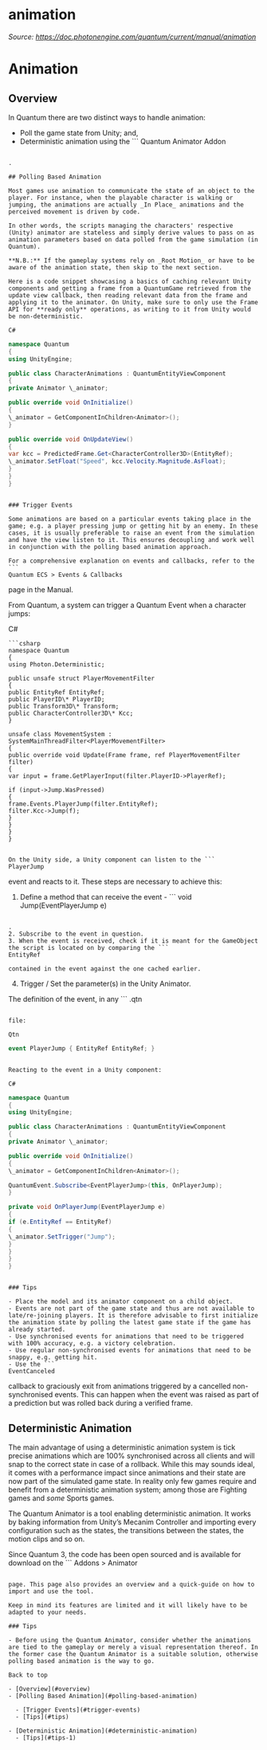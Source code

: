 # animation

_Source: https://doc.photonengine.com/quantum/current/manual/animation_

# Animation

## Overview

In Quantum there are two distinct ways to handle animation:

- Poll the game state from Unity; and,
- Deterministic animation using the ```
Quantum Animator Addon
```

.

## Polling Based Animation

Most games use animation to communicate the state of an object to the player. For instance, when the playable character is walking or jumping, the animations are actually _In Place_ animations and the perceived movement is driven by code.

In other words, the scripts managing the characters' respective (Unity) animator are stateless and simply derive values to pass on as animation parameters based on data polled from the game simulation (in Quantum).

**N.B.:** If the gameplay systems rely on _Root Motion_ or have to be aware of the animation state, then skip to the next section.

Here is a code snippet showcasing a basics of caching relevant Unity components and getting a frame from a QuantumGame retrieved from the update view callback, then reading relevant data from the frame and applying it to the animator. On Unity, make sure to only use the Frame API for **ready only** operations, as writing to it from Unity would be non-deterministic.

C#

```
```csharp
namespace Quantum
{
using UnityEngine;

public class CharacterAnimations : QuantumEntityViewComponent
{
private Animator \_animator;

public override void OnInitialize()
{
\_animator = GetComponentInChildren<Animator>();
}

public override void OnUpdateView()
{
var kcc = PredictedFrame.Get<CharacterController3D>(EntityRef);
\_animator.SetFloat("Speed", kcc.Velocity.Magnitude.AsFloat);
}
}
}

```

```

### Trigger Events

Some animations are based on a particular events taking place in the game; e.g. a player pressing jump or getting hit by an enemy. In these cases, it is usually preferable to raise an event from the simulation and have the view listen to it. This ensures decoupling and work well in conjunction with the polling based animation approach.

For a comprehensive explanation on events and callbacks, refer to the ```
Quantum ECS > Events & Callbacks
```

page in the Manual.

From Quantum, a system can trigger a Quantum Event when a character jumps:

C#

```
```csharp
namespace Quantum
{
using Photon.Deterministic;

public unsafe struct PlayerMovementFilter
{
public EntityRef EntityRef;
public PlayerID\* PlayerID;
public Transform3D\* Transform;
public CharacterController3D\* Kcc;
}

unsafe class MovementSystem : SystemMainThreadFilter<PlayerMovementFilter>
{
public override void Update(Frame frame, ref PlayerMovementFilter filter)
{
var input = frame.GetPlayerInput(filter.PlayerID->PlayerRef);

if (input->Jump.WasPressed)
{
frame.Events.PlayerJump(filter.EntityRef);
filter.Kcc->Jump(f);
}
}
}
}

```

```

On the Unity side, a Unity component can listen to the ```
PlayerJump
```

event and reacts to it. These steps are necessary to achieve this:

1. Define a method that can receive the event - ```
void Jump(EventPlayerJump e)
```

.
2. Subscribe to the event in question.
3. When the event is received, check if it is meant for the GameObject the script is located on by comparing the ```
EntityRef
```

    contained in the event against the one cached earlier.
4. Trigger / Set the parameter(s) in the Unity Animator.

The definition of the event, in any ```
.qtn
```

file:

Qtn

```
```cs
event PlayerJump { EntityRef EntityRef; }

```

```

Reacting to the event in a Unity component:

C#

```
```csharp
namespace Quantum
{
using UnityEngine;

public class CharacterAnimations : QuantumEntityViewComponent
{
private Animator \_animator;

public override void OnInitialize()
{
\_animator = GetComponentInChildren<Animator>();

QuantumEvent.Subscribe<EventPlayerJump>(this, OnPlayerJump);
}

private void OnPlayerJump(EventPlayerJump e)
{
if (e.EntityRef == EntityRef)
{
\_animator.SetTrigger("Jump");
}
}
}
}

```

```

### Tips

- Place the model and its animator component on a child object.
- Events are not part of the game state and thus are not available to late/re-joining players. It is therefore advisable to first initialize the animation state by polling the latest game state if the game has already started.
- Use synchronised events for animations that need to be triggered with 100% accuracy, e.g. a victory celebration.
- Use regular non-synchronised events for animations that need to be snappy, e.g. getting hit.
- Use the ```
EventCanceled
```

callback to graciously exit from animations triggered by a cancelled non-synchronised events. This can happen when the event was raised as part of a prediction but was rolled back during a verified frame.

## Deterministic Animation

The main advantage of using a deterministic animation system is tick precise animations which are 100% synchronised across all clients and will snap to the correct state in case of a rollback. While this may sounds ideal, it comes with a performance impact since animations and their state are now part of the simulated game state. In reality only few games require and benefit from a deterministic animation system; among those are Fighting games and _some_ Sports games.

The Quantum Animator is a tool enabling deterministic animation. It works by baking information from Unity’s Mecanim Controller and importing every configuration such as the states, the transitions between the states, the motion clips and so on.

Since Quantum 3, the code has been open sourced and is available for download on the ```
Addons > Animator
```

page. This page also provides an overview and a quick-guide on how to import and use the tool.

Keep in mind its features are limited and it will likely have to be adapted to your needs.

### Tips

- Before using the Quantum Animator, consider whether the animations are tied to the gameplay or merely a visual representation thereof. In the former case the Quantum Animator is a suitable solution, otherwise polling based animation is the way to go.

Back to top

- [Overview](#overview)
- [Polling Based Animation](#polling-based-animation)

  - [Trigger Events](#trigger-events)
  - [Tips](#tips)

- [Deterministic Animation](#deterministic-animation)
  - [Tips](#tips-1)